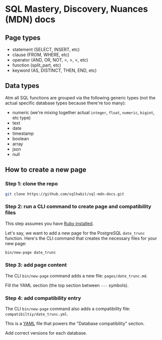 # SQL Mastery, Discovery, Nuances (MDN) docs

## Page types

* statement (SELECT, INSERT, etc)
* clause (FROM, WHERE, etc)
* operator (AND, OR, NOT, =, >, <, etc)
* function (split_part, etc)
* keyword (AS, DISTINCT, THEN, END, etc)

## Data types

Atm all SQL functions are grouped via the following generic types (not the actual specific database types because there're too many):

* numeric (we're mixing together actual `integer`, `float`, `numeric`, `bigint`, etc type)
* text
* date
* timestamp
* boolean
* array
* json
* null

## How to create a new page

### Step 1: clone the repo

```bash
git clone https://github.com/sqlhabit/sql-mdn-docs.git
```

### Step 2: run a CLI command to create page and compatibility files

This step assumes you have [Ruby installed](https://www.ruby-lang.org/en/documentation/installation/).

Let's say, we want to add a new page for the PostgreSQL `date_trunc` function. Here's the CLI command that creates the necessary files for your new page:

```bash
bin/new-page date_trunc
```

### Step 3: add page content

The CLI `bin/new-page` command adds a new file: `pages/date_trunc.md`.

Fill the YAML section (the top section between `---` symbols).

### Step 4: add compatibility entry

The CLI `bin/new-page` command also adds a compatibility file: `compatibiltiy/date_trunc.yml`.

This is a [YAML](https://en.wikipedia.org/wiki/YAML) file that powers the "Database compatibility" section.

Add correct versions for each database.
